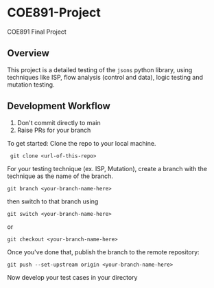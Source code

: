# COE891-Project
COE891 Final Project

## Overview
This project is a detailed testing of the `jsons` python library, using techniques like ISP, flow analysis (control and data), logic testing and mutation testing.

## Development Workflow
1. Don't commit directly to main
2. Raise PRs for your branch

To get started:
Clone the repo to your local machine.
```
 git clone <url-of-this-repo> 
```

For your testing technique (ex. ISP, Mutation), create a branch with the technique as the name of the branch.
```
git branch <your-branch-name-here>
```

then switch to that branch using
```
git switch <your-branch-name-here>
``` 
or 
```
git checkout <your-branch-name-here>
```

Once you've done that, publish the branch to the remote repository:
```
git push --set-upstream origin <your-branch-name-here>
```

Now develop your test cases in your directory 